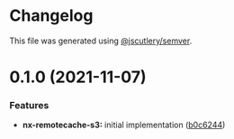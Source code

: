 # Changelog

This file was generated using [@jscutlery/semver](https://github.com/jscutlery/semver).

# 0.1.0 (2021-11-07)


### Features

* **nx-remotecache-s3:** initial implementation ([b0c6244](https://github.com/robinpellegrims/pellegrims/commit/b0c6244da47cdad7aefca4329e01b366bd11abe5))
